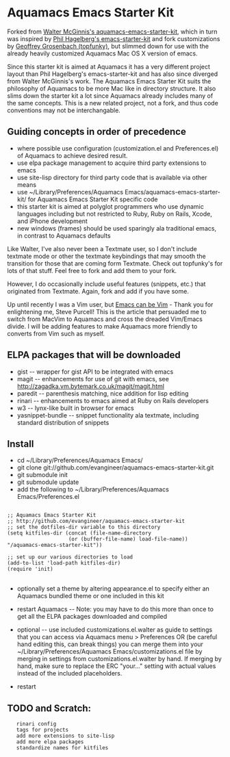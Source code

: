 # Aquamacs Emacs Starter Kit

Forked from [Walter McGinnis's aquamacs-emacs-starter-kit](http://github.com/walter/aquamacs-emacs-starter-kit), which in turn was inspired by [Phil Hagelberg's emacs-starter-kit](http://github.com/technomancy/emacs-starter-kit/tree/master) and fork customizations by [Geoffrey Grosenbach (topfunky)](http://github.com/topfunky/emacs-starter-kit/tree/master), but slimmed down for use with the already heavily customized Aquamacs Mac OS X version of emacs.

Since this starter kit is aimed at Aquamacs it has a very different project layout than Phil Hagelberg's emacs-starter-kit and has also since diverged from Walter McGinnis's work. The Aquamacs Emacs Starter Kit suits the philosophy of Aquamacs to be more Mac like in directory structure. It also slims down the starter kit a lot since Aquamacs already includes many of the same concepts.  This is a new related project, not a fork, and thus code conventions may not be interchangable.

## Guiding concepts in order of precedence

* where possible use configuration (customization.el and Preferences.el) of Aquamacs to achieve desired result.
* use elpa package management to acquire third party extensions to emacs
* use site-lisp directory for third party code that is available via other means
* use ~/Library/Preferences/Aquamacs Emacs/aquamacs-emacs-starter-kit/ for Aquamacs Emacs Starter Kit specific code
* this starter kit is aimed at polyglot programmers who use dynamic languages including but not restricted to Ruby, Ruby on Rails, Xcode, and iPhone development
* new windows (frames) should be used sparingly ala traditional emacs, in contrast to Aquamacs defaults

Like Walter, I've also never been a Textmate user, so I don't include textmate mode or other the textmate keybindings that may smooth the transition for those that are coming form Textmate. Check out topfunky's for lots of that stuff. Feel free to fork and add them to your fork.

However, I do occasionally include useful features (snippets, etc.) that originated from Textmate. Again, fork and add if you have some.

Up until recently I was a Vim user, but [Emacs can be Vim](http://www.sanityinc.com/articles/vim-vs-emacs) - Thank you for enlightening me, Steve Purcell!  This is the article that persuaded me to switch from MacVim to Aquamacs and cross the dreaded Vim/Emacs divide.  I will be adding features to make Aquamacs more friendly to converts from Vim such as myself.

## ELPA packages that will be downloaded

* gist -- wrapper for gist API to be integrated with emacs
* magit -- enhancements for use of git with emacs, see http://zagadka.vm.bytemark.co.uk/magit/magit.html
* paredit -- parenthesis matching, nice addition for lisp editing
* rinari -- enhancements to emacs aimed at Ruby on Rails developers
* w3 -- lynx-like built in browser for emacs
* yasnippet-bundle -- snippet functionality ala textmate, including standard distribution of snippets

## Install

* cd ~/Library/Preferences/Aquamacs Emacs/
* git clone git://github.com/evangineer/aquamacs-emacs-starter-kit.git
* git submodule init
* git submodule update
* add the following to ~/Library/Preferences/Aquamacs Emacs/Preferences.el

<pre>
<code>
;; Aquamacs Emacs Starter Kit
;; http://github.com/evangineer/aquamacs-emacs-starter-kit
;; set the dotfiles-dir variable to this directory
(setq kitfiles-dir (concat (file-name-directory
                    (or (buffer-file-name) load-file-name)) "/aquamacs-emacs-starter-kit"))

;; set up our various directories to load
(add-to-list 'load-path kitfiles-dir)
(require 'init)
</code>
</pre>

* optionally set a theme by altering appearance.el to specify either an Aquamacs bundled theme or one included in this kit
* restart Aquamacs -- Note: you may have to do this more than once to get all the ELPA packages downloaded and compiled

* optional -- use included customizations.el.walter as guide to settings that you can access via Aquamacs menu > Preferences OR (be careful hand editing this, can break things) you can merge them into your ~/Library/Preferences/Aquamacs Emacs/customizations.el file by merging in settings from customizations.el.walter by hand. If merging by hand, make sure to replace the ERC "your..." setting with actual values instead of the included placeholders.
* restart

## TODO and Scratch:
       rinari config
       tags for projects
       add more extensions to site-lisp
       add more elpa packages
       standardize names for kitfiles

